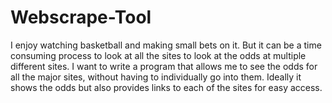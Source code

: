 # Webscrape-Tool

I enjoy watching basketball and making small bets on it. But it can be a time consuming process to look at all the sites to look at the odds at multiple different sites. I want to write a program that allows me to see the odds for all the major sites, without having to individually go into them. Ideally it shows the odds but also provides links to each of the sites for easy access.
